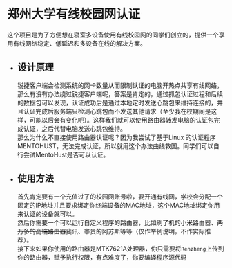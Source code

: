 # 郑州大学有线校园网认证

这个项目是为了方便想在寝室多设备使用有线校园网的同学们创立的，提供一个享用有线网络稳定、低延迟和多设备在线的解决方案。

* ## 设计原理

    锐捷客户端会检测系统的网卡数量从而限制认证的电脑开热点共享有线网络，那么有没有办法绕过锐捷客户端呢，答案是肯定的，通过抓包认证过程和后续的数据包可以发现，认证成功后是通过本地定时发送心跳包来维持连接的，并且认证完成后服务端只检测心跳包而不发送其他请求（至少我在校期间是这样，可能以后会有变化吧）。这样我们就可以使用路由器转发电脑的认证包完成认证，之后代替电脑发送心跳包维持。  
    那么为什么不直接使用路由器认证呢？因为我尝试了基于Linux 的认证程序MENTOHUST，无法完成认证，所以就用这个办法曲线救国。同学们可以自行尝试MentoHust是否可以认证。

* ## 使用方法

    首先肯定要有一个充值过了的校园网账号啦，要开通有线网，学校会分配一个固定的IP地址并且要求绑定你终端设备的MAC地址，这个MAC地址绑定你用来认证的设备就可以。  
    然后你需要一个可以运行自定义程序的路由器，比如刷了机的小米路由器、~~两万多的高端路由器~~斐讯、睾贵的阿苏斯等等（仅作举例说明，不作实际推荐）。  
    接下来如果你使用的路由器是MTK7621A处理器，你只需要将`Renzheng`上传到你的路由器，赋予执行权限，有点难度了，你要编译程序源代码
